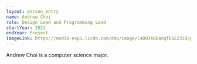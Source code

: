 ```yaml
---
layout: person_entry
name: Andrew Choi
role: Design Lead and Programming Lead
startYear: 2021
endYear: Present
imageLink: https://media-exp1.licdn.com/dms/image/C4D03AQE4nqfEGE23iQ/profile-displayphoto-shrink_400_400/0/1608566319385?e=1666224000&v=beta&t=v6lekr7Ebi330UWNEVijLMiJnBhB9ImZMzQX_wsEZAs
---
```

<!--Put description here:-->
Andrew Choi is a computer science major. 